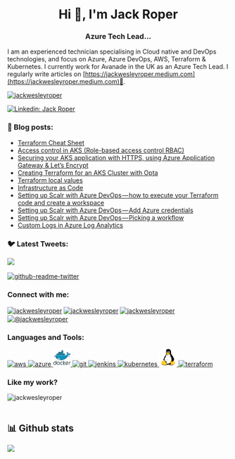 <h1 align="center">Hi 👋, I'm Jack Roper</h1>
<h3 align="center">Azure Tech Lead...</h3>

I am an experienced technician specialising in Cloud native and DevOps technologies, and focus on Azure, Azure DevOps, AWS, Terraform & Kubernetes. I currently work for Avanade in the UK as an Azure Tech Lead. I regularly write articles on [https://jackwesleyroper.medium.com](https://jackwesleyroper.medium.com)📝.

<p align="left"> <a href="https://twitter.com/jackwesleyroper" target="blank"><img src="https://img.shields.io/twitter/follow/jackwesleyroper?logo=twitter&style=for-the-badge" alt="jackwesleyroper" /></a> </p>

[![Linkedin: Jack Roper](https://img.shields.io/badge/-Jack%20Roper-blue?style=flat-square&logo=Linkedin&logoColor=white&link=https://www.linkedin.com/in/jwroper/)](https://www.linkedin.com/in/jwroper/)

### 📝 Blog posts:
<!-- BLOG-POST-LIST:START -->
- [Terraform Cheat Sheet](https://itnext.io/terraform-cheat-sheet-3f7c5c55cfbc?source=rss-f8c0d8b1b817------2)
- [Access control in AKS &lpar;Role-based access control RBAC&rpar;](https://faun.pub/access-control-in-aks-role-based-access-control-rbac-f0985d53d59e?source=rss-f8c0d8b1b817------2)
- [Securing your AKS application with HTTPS, using Azure Application Gateway &amp; Let’s Encrypt](https://faun.pub/securing-your-aks-application-with-https-using-azure-application-gateway-lets-encrypt-7d6589b6e22a?source=rss-f8c0d8b1b817------2)
- [Creating Terraform for an AKS Cluster with Opta](https://blog.runx.dev/creating-terraform-for-an-aks-cluster-with-opta-a7c690066ebe?source=rss-f8c0d8b1b817------2)
- [Terraform local values](https://medium.com/codex/terraform-local-values-d0b9de82ead7?source=rss-f8c0d8b1b817------2)
- [Infrastructure as Code](https://faun.pub/infrastructure-as-code-37f1916f51fc?source=rss-f8c0d8b1b817------2)
- [Setting up Scalr with Azure DevOps — how to execute your Terraform code and create a workspace](https://itnext.io/setting-up-scalr-with-azure-devops-how-to-execute-your-terraform-code-and-create-a-workspace-6b54fa686fd3?source=rss-f8c0d8b1b817------2)
- [Setting up Scalr with Azure DevOps — Add Azure credentials](https://itnext.io/setting-up-scalr-with-azure-devops-add-azure-credentials-979ddc17d90d?source=rss-f8c0d8b1b817------2)
- [Setting up Scalr with Azure DevOps — Picking a workflow](https://itnext.io/setting-up-scalr-with-azure-devops-picking-a-workflow-d91124a4748c?source=rss-f8c0d8b1b817------2)
- [Custom Logs in Azure Log Analytics](https://faun.pub/custom-logs-in-azure-log-analytics-2c03cd6f9095?source=rss-f8c0d8b1b817------2)
<!-- BLOG-POST-LIST:END -->



### 🐦 Latest Tweets:


[<img src="https://img.shields.io/badge/-Follow-blue?style=for-the-badge&logo=twitter&logoColor=white"/>](https://twitter.com/jackwesleyroper)


[![github-readme-twitter](https://github-readme-twitter.gazf.vercel.app/api?id=jackwesleyroper&layout=wide)](https://github.com/gazf/github-readme-twitter)

<h3 align="left">Connect with me:</h3>
<p align="left">
<a href="https://dev.to/jackwesleyroper" target="blank"><img align="center" src="https://cdn.jsdelivr.net/npm/simple-icons@3.0.1/icons/dev-dot-to.svg" alt="jackwesleyroper" height="30" width="40" /></a>
<a href="https://twitter.com/jackwesleyroper" target="blank"><img align="center" src="https://raw.githubusercontent.com/rahuldkjain/github-profile-readme-generator/master/src/images/icons/Social/twitter.svg" alt="jackwesleyroper" height="30" width="40" /></a>
<a href="https://linkedin.com/in/jackwesleyroper" target="blank"><img align="center" src="https://raw.githubusercontent.com/rahuldkjain/github-profile-readme-generator/master/src/images/icons/Social/linked-in-alt.svg" alt="jackwesleyroper" height="30" width="40" /></a>
<a href="https://medium.com/@jackwesleyroper" target="blank"><img align="center" src="https://raw.githubusercontent.com/rahuldkjain/github-profile-readme-generator/master/src/images/icons/Social/medium.svg" alt="@jackwesleyroper" height="30" width="40" /></a>
</p>

<h3 align="left">Languages and Tools:</h3>
<p align="left"> <a href="https://aws.amazon.com" target="_blank"> <img src="https://www.vectorlogo.zone/logos/amazon_aws/amazon_aws-icon.svg" alt="aws" width="40" height="40"/> </a> <a href="https://azure.microsoft.com/en-in/" target="_blank"> <img src="https://www.vectorlogo.zone/logos/microsoft_azure/microsoft_azure-icon.svg" alt="azure" width="40" height="40"/> </a> <a href="https://www.docker.com/" target="_blank"> <img src="https://raw.githubusercontent.com/devicons/devicon/master/icons/docker/docker-original-wordmark.svg" alt="docker" width="40" height="40"/> </a> <a href="https://git-scm.com/" target="_blank"> <img src="https://www.vectorlogo.zone/logos/git-scm/git-scm-icon.svg" alt="git" width="40" height="40"/> </a> <a href="https://www.jenkins.io" target="_blank"> <img src="https://www.vectorlogo.zone/logos/jenkins/jenkins-icon.svg" alt="jenkins" width="40" height="40"/> </a> <a href="https://kubernetes.io" target="_blank"> <img src="https://www.vectorlogo.zone/logos/kubernetes/kubernetes-icon.svg" alt="kubernetes" width="40" height="40"/> </a> <a href="https://www.linux.org/" target="_blank"> <img src="https://raw.githubusercontent.com/devicons/devicon/master/icons/linux/linux-original.svg" alt="linux" width="40" height="40"/> </a> <a href="https://www.terraform.io/" target="_blank"> <img src="https://www.vectorlogo.zone/logos/terraformio/terraformio-icon.svg" alt="terraform" width="40" height="40"/> </a> </p>



<h3 align="left">Like my work?</h3>
<p><a href="https://www.buymeacoffee.com/jackwesleyroper"> <img align="left" src="https://cdn.buymeacoffee.com/buttons/v2/default-yellow.png" height="50" width="210" alt="jackwesleyroper" /></a></p><br><br>

## 📊 Github stats
<p >
  <img align="left" src="https://github-readme-stats.vercel.app/api?username=jackwesleyroper&show_icons=true&bg_color=ffea00&title_color=000000&text_color=000000&icon_color=ff0000&hide_border=true&count_private=true" />
</p>

</br>
</br>
</br>
</br>
</br>
</br>
</br>
</br>
</br>
